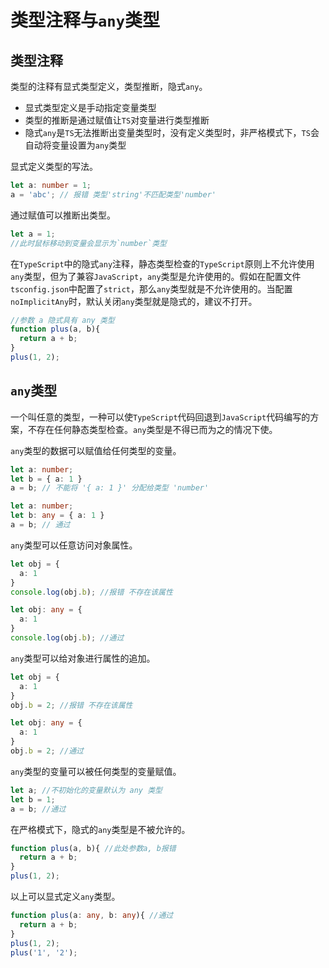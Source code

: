 # 类型注释与`any`类型

## 类型注释
类型的注释有显式类型定义，类型推断，隐式`any`。
- 显式类型定义是手动指定变量类型
- 类型的推断是通过赋值让`TS`对变量进行类型推断
- 隐式`any`是`TS`无法推断出变量类型时，没有定义类型时，非严格模式下，`TS`会自动将变量设置为`any`类型

显式定义类型的写法。
```ts
let a: number = 1;
a = 'abc'; // 报错 类型'string'不匹配类型'number'
```

通过赋值可以推断出类型。
```ts
let a = 1;
//此时鼠标移动到变量会显示为`number`类型
```

在`TypeScript`中的隐式`any`注释，静态类型检查的`TypeScript`原则上不允许使用`any`类型，但为了兼容`JavaScript`，`any`类型是允许使用的。假如在配置文件`tsconfig.json`中配置了`strict`，那么`any`类型就是不允许使用的。当配置`noImplicitAny`时，默认关闭`any`类型就是隐式的，建议不打开。
```ts
//参数 a 隐式具有 any 类型
function plus(a, b){
  return a + b;
}
plus(1, 2);
```

## `any`类型
一个叫任意的类型，一种可以使`TypeScript`代码回退到`JavaScript`代码编写的方案，不存在任何静态类型检查。`any`类型是不得已而为之的情况下使。

`any`类型的数据可以赋值给任何类型的变量。
```ts
let a: number;
let b = { a: 1 }
a = b; // 不能将 '{ a: 1 }' 分配给类型 'number'
```
```ts
let a: number;
let b: any = { a: 1 }
a = b; // 通过
```

`any`类型可以任意访问对象属性。
```ts
let obj = {
  a: 1
}
console.log(obj.b); //报错 不存在该属性
```

```ts
let obj: any = {
  a: 1
}
console.log(obj.b); //通过 
```

`any`类型可以给对象进行属性的追加。
```ts
let obj = {
  a: 1
}
obj.b = 2; //报错 不存在该属性
```

```ts
let obj: any = {
  a: 1
}
obj.b = 2; //通过
```

`any`类型的变量可以被任何类型的变量赋值。
```ts
let a; //不初始化的变量默认为 any 类型
let b = 1;
a = b; //通过
```

在严格模式下，隐式的`any`类型是不被允许的。
```ts
function plus(a, b){ //此处参数a, b报错
  return a + b;
}
plus(1, 2);
```

以上可以显式定义`any`类型。
```ts
function plus(a: any, b: any){ //通过
  return a + b;
}
plus(1, 2);
plus('1', '2');
```